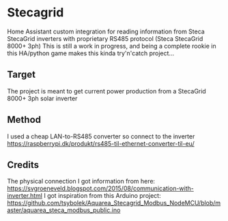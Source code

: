 # Stecagrid
Home Assistant custom integration for reading information from Steca StecaGrid inverters with proprietary RS485 protocol (Steca StecaGrid 8000+ 3ph)
This is still a work in progress, and being a complete rookie in this HA/python game makes this kinda try'n'catch project...

## Target
The project is meant to get current power production from a StecaGrid 8000+ 3ph solar inverter

## Method
I used a cheap LAN-to-RS485 converter so connect to the inverter https://raspberrypi.dk/produkt/rs485-til-ethernet-converter-til-eu/

## Credits
The physical connection I got information from here: https://svgroeneveld.blogspot.com/2015/08/communication-with-inverter.html
I got inspiration from this Arduino project: https://github.com/tsybolek/Aquarea_Stecagrid_Modbus_NodeMCU/blob/master/aquarea_steca_modbus_public.ino

